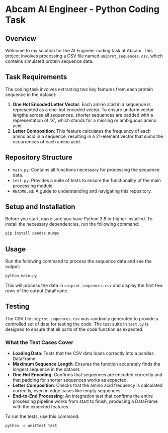 # Abcam AI Engineer - Python Coding Task

## Overview

Welcome to my solution for the AI Engineer coding task at Abcam. This project involves processing a CSV file named `uniprot_sequences.csv`, which contains simulated protein sequence data.

## Task Requirements

The coding task involves extracting two key features from each protein sequence in the dataset:
1. **One Hot Encoded Letter Vector**: Each amino acid in a sequence is represented as a one-hot encoded vector. To ensure uniform vector lengths across all sequences, shorter sequences are padded with a representation of 'X', which stands for a missing or ambiguous amino acid.
2. **Letter Composition**: This feature calculates the frequency of each amino acid in a sequence, resulting in a 21-element vector that sums the occurrences of each amino acid.

## Repository Structure

- `main.py`: Contains all functions necessary for processing the sequence data.
- `test.py`: Provides a suite of tests to ensure the functionality of the main processing module.
- `README.md`: A guide to understanding and navigating this repository.

## Setup and Installation

Before you start, make sure you have Python 3.8 or higher installed. To install the necessary dependencies, run the following command:

```bash
pip install pandas numpy
```

## Usage

Run the following command to process the sequence data and see the output:

```bash
python main.py
```

This will process the data in `uniprot_sequences.csv` and display the first few rows of the output DataFrame.

## Testing

The CSV file `uniprot_sequences.csv` was randomly generated to provide a controlled set of data for testing the code. The test suite in `test.py` is designed to ensure that all parts of the code function as expected.

### What the Test Cases Cover

- **Loading Data**: Tests that the CSV data loads correctly into a pandas DataFrame.
- **Maximum Sequence Length**: Ensures the function accurately finds the longest sequence in the dataset.
- **One Hot Encoding**: Confirms that sequences are encoded correctly and that padding for shorter sequences works as expected.
- **Letter Composition**: Checks that the amino acid frequency is calculated correctly, even in edge cases like empty sequences.
- **End-to-End Processing**: An integration test that confirms the entire processing pipeline works from start to finish, producing a DataFrame with the expected features.

To run the tests, use this command:

```bash
python -m unittest test
```
